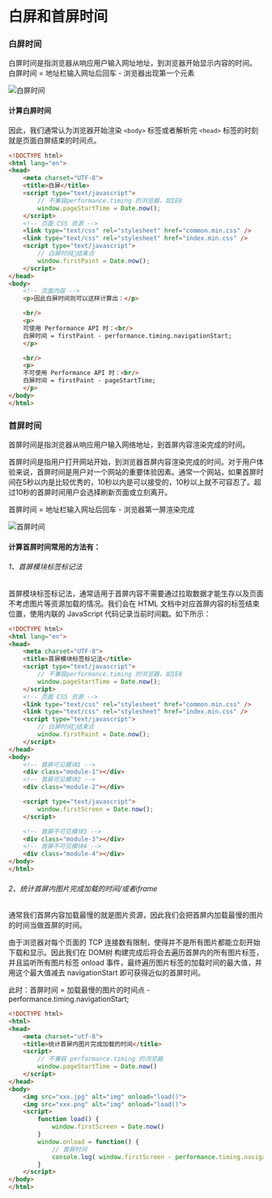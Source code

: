 # 白屏和首屏时间

### 白屏时间

白屏时间是指浏览器从响应用户输入网址地址，到浏览器开始显示内容的时间。
白屏时间 = 地址栏输入网址后回车 - 浏览器出现第一个元素

![白屏时间](https://upload-images.jianshu.io/upload_images/1726248-35f2c83b617ac4f6.png?imageMogr2/auto-orient/strip%7CimageView2/2/w/1240)

#### 计算白屏时间

因此，我们通常认为浏览器开始渲染 `<body>` 标签或者解析完 `<head>` 标签的时刻就是页面白屏结束的时间点。

```html
<!DOCTYPE html>
<html lang="en">
<head>
    <meta charset="UTF-8">
    <title>白屏</title>
    <script type="text/javascript">
        // 不兼容performance.timing 的浏览器，如IE8
        window.pageStartTime = Date.now();
    </script>
    <!-- 页面 CSS 资源 -->
    <link type="text/css" rel="stylesheet" href="common.min.css" />
    <link type="text/css" rel="stylesheet" href="index.min.css" />
    <script type="text/javascript">
        // 白屏时间结束点
        window.firstPaint = Date.now();
    </script>
</head>
<body>
    <!-- 页面内容 -->
    <p>因此白屏时间则可以这样计算出：</p>

    <br/>
    <p>
    可使用 Performance API 时：<br/>
    白屏时间 = firstPaint - performance.timing.navigationStart;
    </p>

    <br/>
    <p>
    不可使用 Performance API 时：<br/>
    白屏时间 = firstPaint - pageStartTime;
    </p>
</body>
</html>
```

### 首屏时间

首屏时间是指浏览器从响应用户输入网络地址，到首屏内容渲染完成的时间。

首屏时间是指用户打开网站开始，到浏览器首屏内容渲染完成的时间。对于用户体验来说，首屏时间是用户对一个网站的重要体验因素。通常一个网站，如果首屏时间在5秒以内是比较优秀的，10秒以内是可以接受的，10秒以上就不可容忍了。超过10秒的首屏时间用户会选择刷新页面或立刻离开。

首屏时间 = 地址栏输入网址后回车 - 浏览器第一屏渲染完成

![首屏时间](https://upload-images.jianshu.io/upload_images/1726248-54467bf802122c62.png?imageMogr2/auto-orient/strip%7CimageView2/2/w/1240)

#### 计算首屏时间常用的方法有：
###### 1、首屏模块标签标记法
首屏模块标签标记法，通常适用于首屏内容不需要通过拉取数据才能生存以及页面不考虑图片等资源加载的情况。我们会在 HTML 文档中对应首屏内容的标签结束位置，使用内联的 JavaScript 代码记录当前时间戳。如下所示：

```html
<!DOCTYPE html>
<html lang="en">
<head>
    <meta charset="UTF-8">
    <title>首屏模块标签标记法</title>
    <script type="text/javascript">
        // 不兼容performance.timing 的浏览器，如IE8
        window.pageStartTime = Date.now();
    </script>
    <!-- 页面 CSS 资源 -->
    <link type="text/css" rel="stylesheet" href="common.min.css" />
    <link type="text/css" rel="stylesheet" href="index.min.css" />
    <script type="text/javascript">
        // 白屏时间结束点
        window.firstPaint = Date.now();
    </script>
</head>
<body>
    <!-- 首屏可见模块1 -->
    <div class="module-1"></div>
    <!-- 首屏可见模块2 -->
    <div class="module-2"></div>

    <script type="text/javascript">
        window.firstScreen = Date.now();
    </script>

    <!-- 首屏不可见模块3 -->
    <div class="module-3"></div>
    <!-- 首屏不可见模块4 -->
    <div class="module-4"></div>
</body>
</html>
```

###### 2、统计首屏内图片完成加载的时间/或者iframe
通常我们首屏内容加载最慢的就是图片资源，因此我们会把首屏内加载最慢的图片的时间当做首屏的时间。

由于浏览器对每个页面的 TCP 连接数有限制，使得并不是所有图片都能立刻开始下载和显示。因此我们在 DOM树 构建完成后将会去遍历首屏内的所有图片标签，并且监听所有图片标签 onload 事件，最终遍历图片标签的加载时间的最大值，并用这个最大值减去 navigationStart 即可获得近似的首屏时间。

此时：首屏时间 = 加载最慢的图片的时间点 - performance.timing.navigationStart;

```html
<!DOCTYPE html>
<html>
<head>
    <meta charset="utf-8">
    <title>统计首屏内图片完成加载的时间</title>
    <script>
        // 不兼容 performance.timing 的浏览器
        window.pageStartTime = Date.now()
    </script>
</head>
<body>
    <img src="xxx.jpg" alt="img" onload="load()">
    <img src="xxx.png" alt="img" onload="load()">
    <script>
        function load() {
            window.firstScreen = Date.now()
        }
        window.onload = function() {
            // 首屏时间
            console.log( window.firstScreen - performance.timing.navigationStart );
        }
    </script>
</body>
</html>
```
